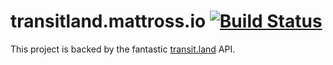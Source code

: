 # transitland.mattross.io [![Build Status](https://travis-ci.org/amsross/transitlambda.svg?branch=master)](https://travis-ci.org/amsross/transitlambda)

This project is backed by the fantastic [transit.land](https://transit.land/an-open-project/) API.
